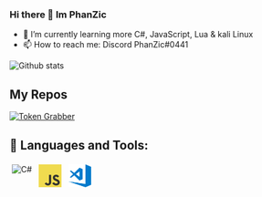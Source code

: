 ### Hi there 👋 Im PhanZic

- 🌱 I’m currently learning more C#, JavaScript, Lua & kali Linux
- 📫 How to reach me: Discord PhanZic#0441

![Github stats](https://github-readme-stats.vercel.app/api?username=PhanZic&theme=highcontrast&show_icons=true&count_private=true)

## My Repos 
[![Token Grabber](https://github-readme-stats.vercel.app/api/pin/?username=PhanZic&repo=Discord-Token-Grabber&show_owner=true)](https://github.com/PhanZic/Discord-Token-Grabber) 


## 🧰 Languages and Tools:

<img src="https://camo.githubusercontent.com/8d56e87edf99e89bfc457cd62462e0b7aae19e6b197b1df5c542d474d8d76f81/68747470733a2f2f646576656c6f7065722e6665646f726170726f6a6563742e6f72672f7374617469632f6c6f676f2f6373686172702e706e67" alt="C#" height="40" style="vertical-align:top; margin:4px">
<img src="https://raw.githubusercontent.com/github/explore/80688e429a7d4ef2fca1e82350fe8e3517d3494d/topics/javascript/javascript.png" alt="Javascript" height="40" style="vertical-align:top; margin:4px">
<img src="https://raw.githubusercontent.com/github/explore/80688e429a7d4ef2fca1e82350fe8e3517d3494d/topics/visual-studio-code/visual-studio-code.png" alt="VS Code" height="40" style="vertical-align:top; margin:4px">
